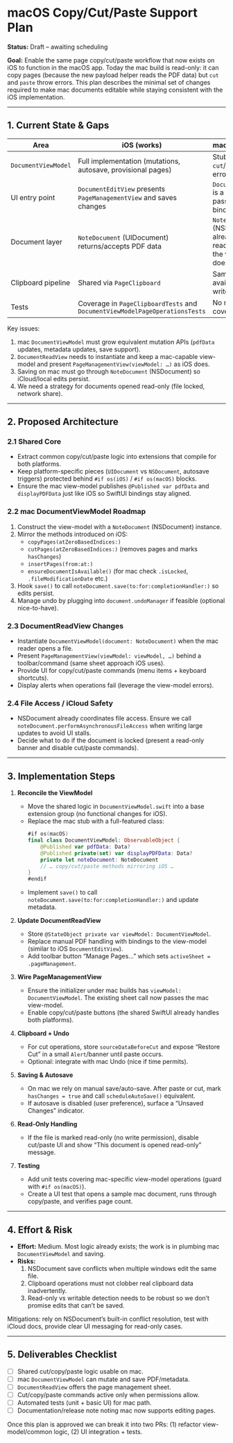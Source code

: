 # macOS Copy/Cut/Paste Support Plan

**Status:** Draft – awaiting scheduling

**Goal:** Enable the same page copy/cut/paste workflow that now exists on iOS to function in the macOS app. Today the mac build is read-only: it can copy pages (because the new payload helper reads the PDF data) but `cut` and `paste` throw errors. This plan describes the minimal set of changes required to make mac documents editable while staying consistent with the iOS implementation.

---

## 1. Current State & Gaps

| Area | iOS (works) | macOS (current) |
| --- | --- | --- |
| `DocumentViewModel` | Full implementation (mutations, autosave, provisional pages) | Stub (copy only, `cut`/`paste` throw errors) |
| UI entry point | `DocumentEditView` presents `PageManagementView` and saves changes | `DocumentReadView` is a viewer; still passes old bindings |
| Document layer | `NoteDocument` (UIDocument) returns/accepts PDF data | `NoteDocument` (NSDocument) already reads/writes but the view-model doesn’t call it |
| Clipboard pipeline | Shared via `PageClipboard` | Same pipeline available, but no writer |
| Tests | Coverage in `PageClipboardTests` and `DocumentViewModelPageOperationsTests` | No mac-specific coverage |

Key issues:
1. mac `DocumentViewModel` must grow equivalent mutation APIs (`pdfData` updates, metadata updates, save support).
2. `DocumentReadView` needs to instantiate and keep a mac-capable view-model and present `PageManagementView(viewModel: …)` as iOS does.
3. Saving on mac must go through `NoteDocument` (NSDocument) so iCloud/local edits persist.
4. We need a strategy for documents opened read-only (file locked, network share).

---

## 2. Proposed Architecture

### 2.1 Shared Core
- Extract common copy/cut/paste logic into extensions that compile for both platforms.
- Keep platform-specific pieces (`UIDocument` vs `NSDocument`, autosave triggers) protected behind `#if os(iOS)` / `#if os(macOS)` blocks.
- Ensure the mac view-model publishes `@Published var pdfData` and `displayPDFData` just like iOS so SwiftUI bindings stay aligned.

### 2.2 mac DocumentViewModel Roadmap
1. Construct the view-model with a `NoteDocument` (NSDocument) instance.
2. Mirror the methods introduced on iOS:
   - `copyPages(atZeroBasedIndices:)`
   - `cutPages(atZeroBasedIndices:)` (removes pages and marks `hasChanges`)
   - `insertPages(from:at:)`
   - `ensureDocumentIsAvailable()` (for mac check `.isLocked`, `.fileModificationDate` etc.)
3. Hook `save()` to call `noteDocument.save(to:for:completionHandler:)` so edits persist.
4. Manage undo by plugging into `document.undoManager` if feasible (optional nice-to-have).

### 2.3 DocumentReadView Changes
- Instantiate `DocumentViewModel(document: NoteDocument)` when the mac reader opens a file.
- Present `PageManagementView(viewModel: viewModel, …)` behind a toolbar/command (same sheet approach iOS uses).
- Provide UI for copy/cut/paste commands (menu items + keyboard shortcuts).
- Display alerts when operations fail (leverage the view-model errors).

### 2.4 File Access / iCloud Safety
- NSDocument already coordinates file access. Ensure we call `noteDocument.performAsynchronousFileAccess` when writing large updates to avoid UI stalls.
- Decide what to do if the document is locked (present a read-only banner and disable cut/paste commands).

---

## 3. Implementation Steps

1. **Reconcile the ViewModel**
   - Move the shared logic in `DocumentViewModel.swift` into a base extension group (no functional changes for iOS).
   - Replace the mac stub with a full-featured class:
     ```swift
     #if os(macOS)
     final class DocumentViewModel: ObservableObject {
         @Published var pdfData: Data?
         @Published private(set) var displayPDFData: Data?
         private let noteDocument: NoteDocument
         // … copy/cut/paste methods mirroring iOS …
     }
     #endif
     ```
   - Implement `save()` to call `noteDocument.save(to:for:completionHandler:)` and update metadata.

2. **Update DocumentReadView**
   - Store `@StateObject private var viewModel: DocumentViewModel`.
   - Replace manual PDF handling with bindings to the view-model (similar to iOS `DocumentEditView`).
   - Add toolbar button “Manage Pages…” which sets `activeSheet = .pageManagement`.

3. **Wire PageManagementView**
   - Ensure the initializer under mac builds has `viewModel: DocumentViewModel`. The existing sheet call now passes the mac view-model.
   - Enable copy/cut/paste buttons (the shared SwiftUI already handles both platforms).

4. **Clipboard + Undo**
   - For cut operations, store `sourceDataBeforeCut` and expose “Restore Cut” in a small `Alert`/banner until paste occurs.
   - Optional: integrate with mac Undo (nice if time permits).

5. **Saving & Autosave**
   - On mac we rely on manual save/auto-save. After paste or cut, mark `hasChanges = true` and call `scheduleAutoSave()` equivalent.
   - If autosave is disabled (user preference), surface a “Unsaved Changes” indicator.

6. **Read-Only Handling**
   - If the file is marked read-only (no write permission), disable cut/paste UI and show “This document is opened read-only” message.

7. **Testing**
   - Add unit tests covering mac-specific view-model operations (guard with `#if os(macOS)`).
   - Create a UI test that opens a sample mac document, runs through copy/paste, and verifies page count.

---

## 4. Effort & Risk

- **Effort:** Medium. Most logic already exists; the work is in plumbing mac `DocumentViewModel` and saving.
- **Risks:**
  1. NSDocument save conflicts when multiple windows edit the same file.
  2. Clipboard operations must not clobber real clipboard data inadvertently.
  3. Read-only vs writable detection needs to be robust so we don’t promise edits that can’t be saved.

Mitigations: rely on NSDocument’s built-in conflict resolution, test with iCloud docs, provide clear UI messaging for read-only cases.

---

## 5. Deliverables Checklist

- [ ] Shared cut/copy/paste logic usable on mac.
- [ ] mac `DocumentViewModel` can mutate and save PDF/metadata.
- [ ] `DocumentReadView` offers the page management sheet.
- [ ] Cut/copy/paste commands active only when permissions allow.
- [ ] Automated tests (unit + basic UI) for mac path.
- [ ] Documentation/release note noting mac now supports editing pages.

Once this plan is approved we can break it into two PRs: (1) refactor view-model/common logic, (2) UI integration + tests.

